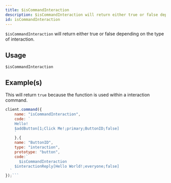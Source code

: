 ```yaml
---
title: $isCommandInteraction
description: $isCommandInteraction will return either true or false depending on the type of the interaction.
id: isCommandInteraction
---
```


`$isCommandInteraction` will return either true or false depending on the type of interaction.

## Usage

```aoi
$isCommandInteraction
```

## Example(s)

This will return `true` because the function is used within a interaction command.

```js
client.command({
    name: "isCommandInteraction",
    code: ` 
    Hello!
    $addButton[1;Click Me!;primary;ButtonID;false]
    `
    },{
    name: "ButtonID",
    type: "interaction",
    prototype: "button",
    code:`
	  $isCommandInteraction
    $interactionReply[Hello World!;everyone;false]
  `
});```
